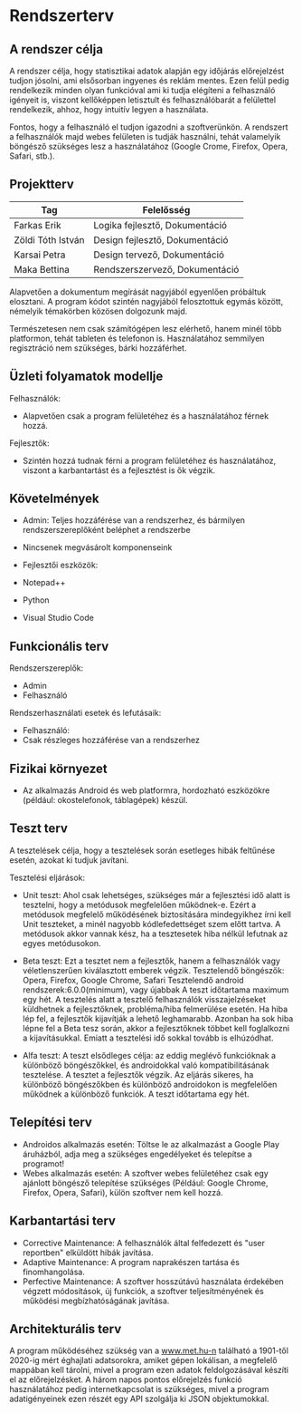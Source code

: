 # Rendszerterv

## A rendszer célja

A rendszer célja, hogy statisztikai adatok alapján egy időjárás előrejelzést tudjon jósolni, ami elsősorban ingyenes és reklám mentes.
Ezen felül pedig rendelkezik minden olyan funkcióval ami ki tudja elégíteni a felhasználó igényeit is, viszont kellőképpen letisztult és felhasználóbarát a felülettel rendelkezik,
ahhoz, hogy intuitív legyen a használata.

Fontos, hogy a felhasználó el tudjon igazodni a szoftverünkön.
A rendszert a felhasználók majd webes felületen is tudják használni, tehát valamelyik böngésző szükséges lesz a használatához (Google Crome, Firefox, Opera, Safari, stb.).

## Projektterv

Tag|Felelősség
-|-
Farkas Erik|Logika fejlesztő, Dokumentáció
Zöldi Tóth István|Design fejlesztő, Dokumentáció
Karsai Petra|Design tervező, Dokumentáció
Maka Bettina|Rendszerszervező, Dokumentáció

Alapvetően a dokumentum megírását nagyjából egyenlően próbáltuk elosztani.
A program kódot szintén nagyjából felosztottuk egymás között, némelyik témakörben közösen dolgozunk majd.

Természetesen nem csak számítógépen lesz elérhető, hanem minél több platformon, tehát tableten és telefonon is.
Használatához semmilyen regisztráció nem szükséges, bárki hozzáférhet.

## Üzleti folyamatok modellje

Felhasználók:

- Alapvetően csak a program felületéhez és a használatához férnek hozzá.

Fejlesztők:

- Szintén hozzá tudnak férni a program felületéhez és használatához, viszont a karbantartást és a fejlesztést is ők végzik.

## Követelmények

- Admin: Teljes hozzáférése van a rendszerhez, és  bármilyen rendszerszereplőként beléphet a rendszerbe

- Nincsenek megvásárolt komponenseink

- Fejlesztői eszközök:
- Notepad++
- Python
- Visual Studio Code

## Funkcionális terv

Rendszerszereplők:

- Admin
- Felhasználó

Rendszerhasználati esetek és lefutásaik:

- Felhasználó:
- Csak részleges hozzáférése van a rendszerhez

## Fizikai környezet

- Az alkalmazás Android és web platformra, hordozható eszközökre (például: okostelefonok, táblagépek) készül.

## Teszt terv

A tesztelések célja, hogy a tesztelések során esetleges hibák feltűnése esetén, azokat ki tudjuk javítani.

Tesztelési eljárások:

- Unit teszt: Ahol csak lehetséges, szükséges már a fejlesztési idő alatt is tesztelni, hogy a
metódusok megfelelően működnek-e.
Ezért a metódusok megfelelő működésének biztosítására mindegyikhez írni
kell Unit teszteket, a minél nagyobb kódlefedettséget szem előtt tartva. A
metódusok akkor vannak kész, ha a tesztesetek hiba nélkül lefutnak az egyes
metódusokon.

- Beta teszt: Ezt a tesztet nem a fejlesztők, hanem a felhasználók vagy véletlenszerűen kiválasztott emberek végzik.
Tesztelendő böngészők: Opera, Firefox, Google Chrome, Safari
Tesztelendő android rendszerek:6.0.0(minimum), vagy újabbak
A teszt időtartama maximum egy hét.
A tesztelés alatt a tesztelő felhasználók visszajelzéseket küldhetnek a
fejlesztőknek, probléma/hiba felmerülése esetén.
Ha hiba lép fel, a fejlesztők kijavítják a lehető leghamarabb. Azonban ha sok hiba lépne fel a Beta tesz során, akkor a fejlesztőknek többet kell foglalkozni a kijavításukkal. Emiatt a tesztelési idő sokkal tovább is elhúzódhat.

- Alfa teszt: A teszt elsődleges célja: az eddig meglévő funkcióknak a különböző
böngészőkkel, és androidokkal való kompatibilitásának tesztelése. A tesztet a
fejlesztők végzik.
Az eljárás sikeres, ha különböző böngészőkben és különböző androidokon is
megfelelően működnek a különböző funkciók. A teszt időtartama egy hét.

## Telepítési terv

- Androidos alkalmazás esetén: Töltse le az alkalmazást a Google Play áruházból, adja meg a szükséges engedélyeket és telepítse a programot!
- Webes alkalmazás esetén: A szoftver webes felületéhez csak egy ajánlott böngésző telepítése szükséges
(Például: Google Chrome, Firefox, Opera, Safari), külön szoftver nem kell hozzá.

## Karbantartási terv

- Corrective Maintenance: A felhasználók által felfedezett és "user reportben" elküldött hibák javítása.
- Adaptive Maintenance: A program naprakészen tartása és finomhangolása.
- Perfective Maintenance: A szoftver hosszútávú használata érdekében végzett módosítások, új funkciók, a szoftver teljesítményének és működési megbízhatóságának javítása.

## Architekturális terv

A program működéséhez szükség van a www.met.hu-n található a 1901-től 2020-ig mért éghajlati adatsorokra, amiket gépen lokálisan, a megfelelő mappában kell tárolni, mivel a program ezen adatok feldolgozásával készíti el az előrejelzésket. A három napos pontos előrejelzés funkció használatához pedig internetkapcsolat is szükséges, mivel a program adatigényeinek ezen részét egy API szolgálja ki JSON objektumokkal.

